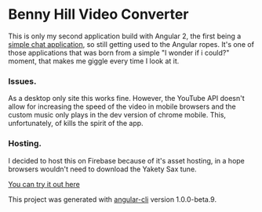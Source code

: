 # Benny Hill Video Converter

This is only my second application build with Angular 2, the first being a [simple chat application](https://github.com/OoogleBoogle/angfire2-chat), so still getting used to the Angular ropes. It's one of those applications that was born from a simple "I wonder if i could?" moment, that makes me giggle every time I look at it.

### Issues.

As a desktop only site this works fine. However, the YouTube API doesn't allow for increasing the speed of the video in mobile browsers and the custom music only plays in the dev version of chrome mobile. This, unfortunately, of kills the spirit of the app.

### Hosting.

I decided to host this on Firebase because of it's asset hosting, in a hope browsers wouldn't need to download the Yakety Sax tune.

[You can try it out here](https://benny-hill-video-converter.firebaseapp.com)

This project was generated with [angular-cli](https://github.com/angular/angular-cli) version 1.0.0-beta.9.

